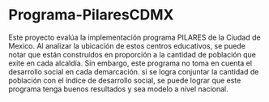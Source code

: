 # Programa-PilaresCDMX
Este proyecto evalúa la implementación programa PILARES de la Ciudad de Mexico. Al analizar la ubicación de estos centros educativos, se puede notar que están construídos en proporción a la cantidad de población que exite en cada alcaldía. Sin embargo, este programa no toma en cuenta el desarrollo social en cada demarcación. si se logra conjuntar la cantidad de población con el índice de desarrollo social, se puede lograr que este programa tenga buenos resultados y sea modelo a nivel nacional. 
